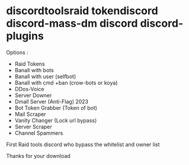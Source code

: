 # discordtoolsraid tokendiscord discord-mass-dm discord discord-plugins

Options :
- Raid Tokens
- Banall with bots
- Banall with user (selfbot)
- Banall with cmd +ban (crow-bots or koya)
- DDos-Voice
- Server Downer
- Dmall Server (Anti-Flag) 2023
- Bot Token Grabber (Token of bot)
- Mail Scraper
- Vanity Changer (Lock url bypass)
- Server Scraper
- Channel Spammers

First Raid tools discord who bypass the whitelist and owner list

Thanks for your download
